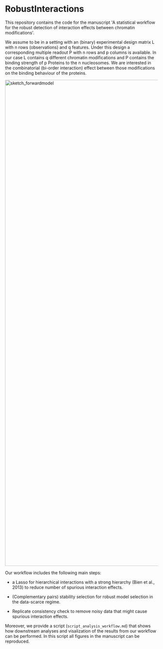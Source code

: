 # RobustInteractions

This repository contains the code for the manuscript 'A statistical workflow for the robust detection of interaction effects between
chromatin modifications'.

We assume to be in a setting with an (binary) experimental design matrix L with n rows (observations) and q features. 
Under this design a corresponding multiple readout P with n rows and p columns is available.
In our case L contains q different chromatin modifications and P contains the binding strength of p Proteins to the n nucleosomes.
We are interested in the combinatorial (bi-order interaction) effect between those modifications on the binding behaviour of the proteins.




<img width="1602" alt="sketch_forwardmodel" src="https://user-images.githubusercontent.com/61226497/194323015-9c3c64cd-18a7-4c2e-80be-301b72998abe.png">




Our workflow includes the following main steps:

- a Lasso for hierarchical interactions with a strong hierarchy (Bien et al., 2013) to reduce number of spurious interaction effects.

- (Complementary pairs) stability selection for robust model selection in the data-scarce regime.

- Replicate consistency check to remove noisy data that might cause spurious interaction effects.


Moreover, we provide a script (`script_analysis_workflow.md`) that shows how downstream analyses and visalization of the results from our workflow can be performed. In this script all figures in the manuscript can be reproduced.


